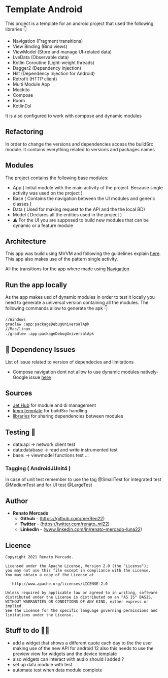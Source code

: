 # Template Android

This project is a template for an android project that used the following libraries 👇

- Navigation (Fragment transitions)
- View Binding (Bind views)
- ViewModel (Store and manage UI-related data)
- LveData (Observable data)
- Kotlin Coroutine (Light-weight threads)
- Dagger2 (Dependency Injection)
- Hilt (Dependency Injection for Android)
- Retrofit (HTTP client)
- Multi Module App
- Mockito
- Compose
- Room
- KotlinDsl

It is also configured to work with compose and dynamic modules

## Refactoring

In order to change the versions and dependencies access the buildSrc module. It contains everything related to versions and packages names

## Modules

The project contains the following base modules:

- App ( Initial module with the main activity of the project. Because single activity was used on the project )
- Base ( Contains the navigation between the UI modules and generic classes )
- Data ( Used for making request to the API and the the local BD)
- Model ( Declares all the entities used in the project )
- ⚠ For the UI you are supposed to build new modules that can be dynamic or a feature module

## Architecture

This app was build using MVVM and following the guidelines explain [here](https://developer.android.com/jetpack/docs/guide). This app also makes use of the pattern single activity.

All the transitions for the app where made using [Navigation](https://developer.android.com/guide/navigation)

## Run the app locally
As the app makes usd of dynamic modules in order to test it locally you need to generate a universal version containing all the modules. The following commands allow to generate the apk 👇

```sh
//Windows
gradlew :app:packageDebugUniversalApk
//Mac/linux
./gradlew :app:packageDebugUniversalApk
```

## 🚨 Dependency Issues

List of issue related to version of dependecies and limitations

- Compose navigation dont not allow to use dynamic modules natively- Google issue [here](https://issuetracker.google.com/issues/183677219)

## Sources

- [Jet Hub](https://github.com/TakuSemba/JetHub) for module and di management
- [kmm template](https://github.com/jittya/KMMT) for buildSrc handling
- [libraries](https://proandroiddev.com/avoid-repetitive-dependency-declarations-with-gradle-kotlin-dsl-97c904704727) for sharing dependencies between modules

## Testing 🧪

- data:api -> network client test
- data:database -> read and write instrumented test
- base: -> viewmodel functions test
...

### Tagging ( AndroidJUnit4 )

in case of unit test remember to use the tag @SmallTest
for integrated test @MediumTest and for UI test @LargeTest

## Author

* **Renato Mercado**
    * **Github** - (https://github.com/merRen22)
    * **Twitter** - (https://twitter.com/renato_ml22)
    * **LinkedIn** - (www.linkedin.com/in/renato-mercado-luna22)

## Licence
```
Copyright 2021 Renato Mercado.

Licensed under the Apache License, Version 2.0 (the "License");
you may not use this file except in compliance with the License.
You may obtain a copy of the License at

   http://www.apache.org/licenses/LICENSE-2.0

Unless required by applicable law or agreed to in writing, software
distributed under the License is distributed on an "AS IS" BASIS,
WITHOUT WARRANTIES OR CONDITIONS OF ANY KIND, either express or implied.
See the License for the specific language governing permissions and
limitations under the License.
```

## Stuff to do 👨‍🏭

- add a widget that shows a different quote each day to the the user making use of the new API for android 12 also this needs to use the preview view for widgets and the device template
- also widgets can interact with audio should I added ?
- set up data module with test
- automate test when data module complete


